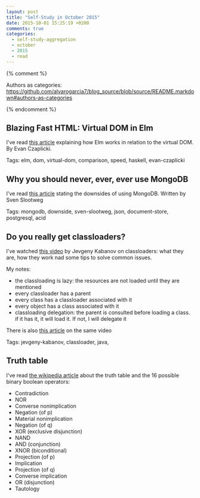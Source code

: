 ```yaml
---
layout: post
title: "Self-Study in October 2015"
date: 2015-10-01 15:25:19 +0200
comments: true
categories: 
  - self-study-aggregation
  - october
  - 2015
  - read
---
```


{% comment %}  

Authors as categories: https://github.com/alvarogarcia7/blog_source/blob/source/README.markdown#authors-as-categories

{% endcomment %}

## Blazing Fast HTML: Virtual DOM in Elm

I've read [this article][elm-blazing-fast-html] explaining how Elm works in relation to the virtual DOM. By Evan Czaplicki.

Tags: elm, dom, virtual-dom, comparison, speed, haskell, evan-czaplicki

[elm-blazing-fast-html]: http://elm-lang.org/blog/blazing-fast-html

## Why you should never, ever, ever use MongoDB

I've read [this article][never-use-mongodb] stating the downsides of using MongoDB. Written by Sven Slootweg

Tags: mongodb, downside, sven-slootweg, json, document-store, postgresql, acid

[never-use-mongodb]: http://cryto.net/~joepie91/blog/2015/07/19/why-you-should-never-ever-ever-use-mongodb/
[design-by-contract-unam]: http://www.revista.unam.mx/vol.4/num5/art11/sep_art11.pdf

## Do you really get classloaders?

I've watched [this video][really-get-classloaders] by Jevgeny Kabanov on classloaders: what they are, how they work nad some tips to solve common issues.

My notes:

  * the classloading is lazy: the resources are not loaded until they are mentioned
  * every classloader has a parent
  * every class has a classloader associated with it
  * every object has a class associated with it
  * classloading delegation: the parent is consulted before loading a class. if it has it, it will load it. If not, I will delegate it

There is also [this article][comments-on-classloaders] on the same video

Tags: jevgeny-kabanov, classloader, java, 

[really-get-classloaders]: http://zeroturnaround.com/rebellabs/rebel-labs-tutorial-do-you-really-get-classloaders/
[comments-on-classloaders]: http://www.javaworld.com/article/2074396/core-java/javaone-2011--do-you-really-get-classloaders-.html
## Truth table

I've read [the wikipedia article][truth-table-wiki] about the truth table and the 16 possible binary boolean operators:

  * Contradiction
  * NOR
  * Converse nonimplication
  * Negation (of p)
  * Material nonimplication
  * Negation (of q)
  * XOR (exclusive disjunction)
  * NAND
  * AND (conjunction)
  * XNOR (biconditional)
  * Projection (of p)
  * Implication
  * Projection (of q)
  * Converse implication
  * OR (disjunction)
  * Tautology

[truth-table-wiki]: https://en.wikipedia.org/wiki/Truth_table

